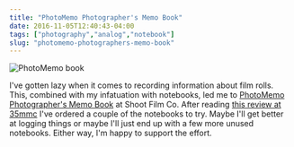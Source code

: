 ```yaml
---
title: "PhotoMemo Photographer's Memo Book"
date: 2016-11-05T12:40:43-04:00
tags: ["photography","analog","notebook"]
slug: "photomemo-photographers-memo-book"
---
```

![PhotoMemo book](/img/2016/photomemo-notebook.jpg)

I've gotten lazy when it comes to recording information about film rolls. This,
combined with my infatuation with notebooks, led me
to
[PhotoMemo Photographer's Memo Book](http://shootfilmco.com/collections/photomemo-film-photographers-notebooks/products/photomemo-photographers-memo-book-2-pack) at
Shoot Film Co. After
reading
[this review at 35mmc](http://www.35mmc.com/04/11/2016/photomemo-shootfilmco/)
I've ordered a couple of the notebooks to try. Maybe I'll get better at logging
things or maybe I'll just end up with a few more unused notebooks. Either way,
I'm happy to support the effort.

